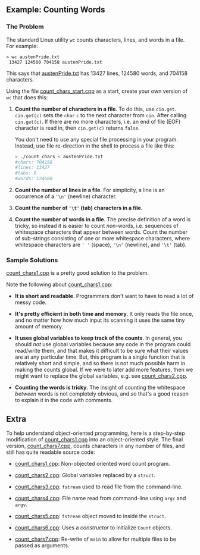 ## Example: Counting Words

### The Problem

The standard Linux utility `wc` counts characters, lines, and words in a file.
For example:

```
> wc austenPride.txt
 13427 124580 704158 austenPride.txt
```

This says that [austenPride.txt](austenPride.txt) has 13427 lines, 124580 words,
and 704158 characters.

Using the file [count_chars_start.cpp](count_chars_start.cpp) as a start, create
your own version of `wc` that does this:

1. **Count the number of characters in a file**. To do this, use `cin.get`.
   `cin.get(c)` sets the `char` `c` to the next character from `cin`. After
   calling `cin.get(c)`. If there are no more characters, i.e. an end of file
   (EOF) character is read in, then `cin.get(c)` returns `false`.
    
   You don't need to use any special file processing in your program. Instead,
   use file re-direction in the shell to process a file like this:
  
   ```bash
   > ./count_chars < austenPride.txt
   #chars: 704158
   #lines: 13427
   #tabs: 0
   #words: 124580
   ```

2. **Count the number of lines in a file**. For simplicity, a line is an
   occurrence of a `'\n'` (newline) character.

3. **Count the number of `'\t'` (tab) characters in a file**.

4. **Count the number of words in a file**. The precise definition of a word is
   tricky, so instead it is easier to count *non*-words, i.e. sequences of
   whitespace characters that appear between words. Count the number of
   sub-strings consisting of one or more whitespace characters, where whitespace
   characters are `' '` (space), `'\n'` (newline), and `'\t'` (tab).


### Sample Solutions

[count_chars1.cpp](count_chars1.cpp) is a pretty good solution to the problem.

Note the following about [count_chars1.cpp](count_chars1.cpp):

- **It is short and readable**. Programmers don't want to have to read a lot of
  messy code.

- **It's pretty efficient in both time and memory**. It only reads the file
  once, and no matter how how much input its scanning it uses the same tiny
  amount of memory.

- **It uses global variables to keep track of the counts**. In general, you
  should *not* use global variables because any code in the program could
  read/write them, and that makes it difficult to be sure what their values are
  at any particular time. But, this program is a single function that is
  relatively short and simple, and so there is not much possible harm in making
  the counts global. If we were to later add more features, then we might want
  to replace the global variables, e.g. see
  [count_chars2.cpp](count_chars2.cpp).

- **Counting the words is tricky**. The insight of counting the whitespace
  *between* words is not completely obvious, and so that's a good reason to
  explain it in the code with comments.

## Extra

To help understand object-oriented programming, here is a step-by-step
modification of [count_chars1.cpp](count_chars1.cpp) into an object-oriented
style. The final version, [count_chars7.cpp](count_chars7.cpp), counts
characters in any number of files, and still has quite readable source code:

- [count_chars1.cpp](count_chars1.cpp): Non-objected oriented word count
  program.

- [count_chars2.cpp](count_chars2.cpp): Global variables replaced by a `struct`.

- [count_chars3.cpp](count_chars3.cpp): `fstream` used to read file from the
  command-line.

- [count_chars4.cpp](count_chars4.cpp): File name read from command-line using
  `argc` and `argv`.

- [count_chars5.cpp](count_chars5.cpp): `fstream` object moved to inside the
  `struct`.

- [count_chars6.cpp](count_chars6.cpp): Uses a *constructor* to initialize
  `Count` objects.

- [count_chars7.cpp](count_chars7.cpp): Re-write of `main` to allow for multiple
  files to be passed as arguments.
